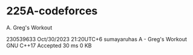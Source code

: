 # 225A-codeforces
A. Greg's Workout

230539633	Oct/30/2023 21:20UTC+6	sumayaruhas	A - Greg's Workout	GNU C++17	Accepted	30 ms	0 KB

